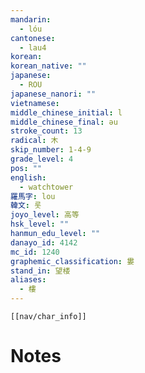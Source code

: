 ```yaml
---
mandarin:
  - lóu
cantonese:
  - lau4
korean:
korean_native: ""
japanese:
  - ROU
japanese_nanori: ""
vietnamese:
middle_chinese_initial: l
middle_chinese_final: əu
stroke_count: 13
radical: 木
skip_number: 1-4-9
grade_level: 4
pos: ""
english:
  - watchtower
羅馬字: lou
韓文: 롯
joyo_level: 高等
hsk_level: ""
hanmun_edu_level: ""
danayo_id: 4142
mc_id: 1240
graphemic_classification: 婁
stand_in: 望楼
aliases:
  - 樓
---
```

```meta-bind-embed
[[nav/char_info]]
```

# Notes
